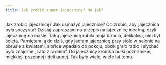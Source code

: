 ```yaml
---
title: Jak zrobić super jajecznicę? No jak?
---
```

Jak zrobić jajecznicę? Jak usmażyć jajecznicę? Co zrobić, aby jajecznica była soczysta? Dzisiaj zapraszam na przepis na jajecznicę idealną, czyli jajecznicę na maśle. Taką jajecznicę robiła moja babcia, delikatną, niezbyt ściętą. Pamiętam ją do dziś, gdy jadłam jajecznicę przy stole w salonie na obrusie z kwiatami, słońce wpadało do pokoju, obok grało radio i słychać było znajome „Lato z radiem”. Do jajecznicy kromka bułki poznańskiej, miękkiej, pszennej i delikatnej. Tak było wiele, wiele lat temu.
